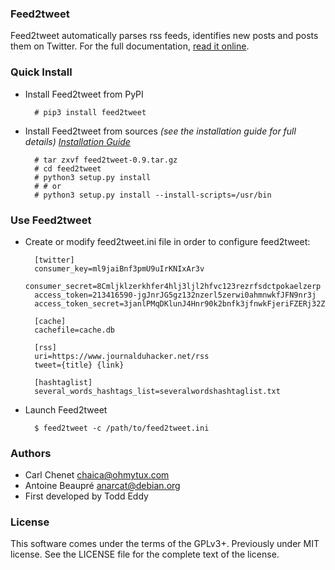 ### Feed2tweet

Feed2tweet automatically parses rss feeds, identifies new posts and posts them on Twitter.
For the full documentation, [read it online](https://feed2tweet.readthedocs.org/en/latest/).

### Quick Install

* Install Feed2tweet from PyPI

        # pip3 install feed2tweet

* Install Feed2tweet from sources
  *(see the installation guide for full details)
  [Installation Guide](http://feed2tweet.readthedocs.org/en/latest/install.html)*


        # tar zxvf feed2tweet-0.9.tar.gz
        # cd feed2tweet
        # python3 setup.py install
        # # or
        # python3 setup.py install --install-scripts=/usr/bin

### Use Feed2tweet

* Create or modify feed2tweet.ini file in order to configure feed2tweet:

        [twitter]
        consumer_key=ml9jaiBnf3pmU9uIrKNIxAr3v
        consumer_secret=8Cmljklzerkhfer4hlj3ljl2hfvc123rezrfsdctpokaelzerp
        access_token=213416590-jgJnrJG5gz132nzerl5zerwi0ahmnwkfJFN9nr3j
        access_token_secret=3janlPMqDKlunJ4Hnr90k2bnfk3jfnwkFjeriFZERj32Z

        [cache]
        cachefile=cache.db

        [rss]
        uri=https://www.journalduhacker.net/rss
        tweet={title} {link}

        [hashtaglist]
        several_words_hashtags_list=severalwordshashtaglist.txt

* Launch Feed2tweet

        $ feed2tweet -c /path/to/feed2tweet.ini

### Authors

* Carl Chenet <chaica@ohmytux.com>
* Antoine Beaupré <anarcat@debian.org>
* First developed by Todd Eddy

### License

This software comes under the terms of the GPLv3+. Previously under MIT license. See the LICENSE file for the complete text of the license.
